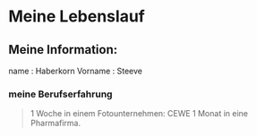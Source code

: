 # Meine Lebenslauf 

## Meine Information:

name : Haberkorn
Vorname : Steeve


### meine Berufserfahrung

> 1 Woche in einem Fotounternehmen: CEWE
> 1 Monat in eine Pharmafirma.
